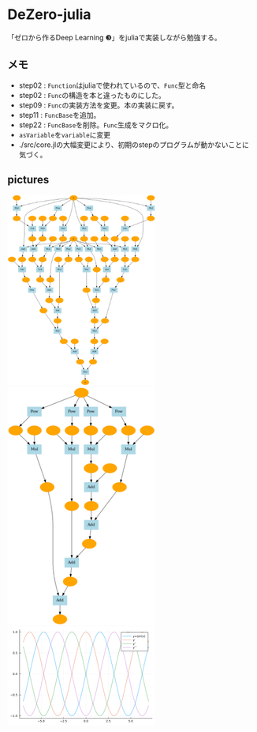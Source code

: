 # DeZero-julia

「ゼロから作るDeep Learning ❸」をjuliaで実装しながら勉強する。

## メモ
- step02 : `Function`はjuliaで使われているので、`Func`型と命名
- step02 : `Func`の構造を本と違ったものにした。
- step09 : `Func`の実装方法を変更。本の実装に戻す。
- step11 : `FuncBase`を追加。
- step22 : `FuncBase`を削除。`Func`生成をマクロ化。
- `asVariable`を`variable`に変更
- ./src/core.jlの大幅変更により、初期のstepのプログラムが動かないことに気づく。

## pictures
<img src="./images/goldstein.png" width=300px>
<img src="./images/sin_1e-4.png" width=300px>
<img src="./images/sin.png" width=300px>